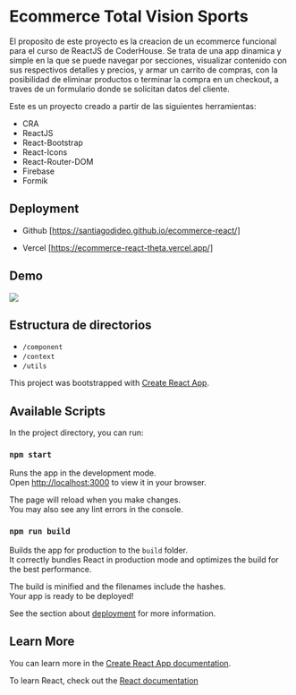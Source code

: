 <!-- 
luego de terminar con el protecto, borrar carpeta docs y hacer npm run build

cambio el nombre a docs de la nueva carpeta build 
 -->

# Ecommerce Total Vision Sports

El proposito de este proyecto es la creacion de un ecommerce funcional para el curso de ReactJS de CoderHouse. 
Se trata de una app dinamica y simple en la que se puede navegar por secciones, visualizar contenido con sus respectivos detalles y precios, y armar un carrito de compras, con la posibilidad de eliminar productos o terminar la compra en un checkout, a traves de un formulario donde se solicitan datos del cliente. 

Este es un proyecto creado a partir de las siguientes herramientas:
 - CRA
 - ReactJS
 - React-Bootstrap
 - React-Icons
 - React-Router-DOM
 - Firebase
 - Formik


## Deployment

 - Github
[https://santiagodideo.github.io/ecommerce-react/]

 - Vercel
[https://ecommerce-react-theta.vercel.app/]

## Demo


![](https://firebasestorage.googleapis.com/v0/b/totalvision-ecommerce.appspot.com/o/ecommerce-gif.gif?alt=media&token=1a476071-aa6c-44ad-96f2-0fa6f103307e)

## Estructura de directorios

 - `/component`
 - `/context`
 - `/utils`


This project was bootstrapped with [Create React App](https://github.com/facebook/create-react-app).

## Available Scripts

In the project directory, you can run:

### `npm start`

Runs the app in the development mode.\
Open [http://localhost:3000](http://localhost:3000) to view it in your browser.

The page will reload when you make changes.\
You may also see any lint errors in the console.


### `npm run build`

Builds the app for production to the `build` folder.\
It correctly bundles React in production mode and optimizes the build for the best performance.

The build is minified and the filenames include the hashes.\
Your app is ready to be deployed!

See the section about [deployment](https://facebook.github.io/create-react-app/docs/deployment) for more information.


## Learn More

You can learn more in the [Create React App documentation](https://facebook.github.io/create-react-app/docs/getting-started).

To learn React, check out the [React documentation](https://reactjs.org/)
